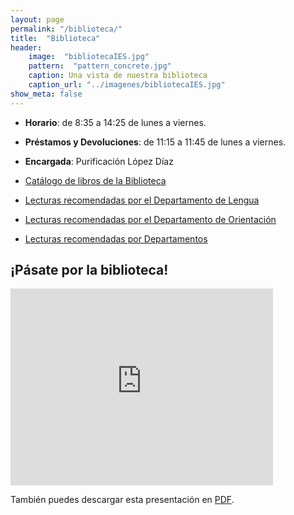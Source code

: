 ```yaml
---
layout: page
permalink: "/biblioteca/"
title:  "Biblioteca"
header:
    image:  "bibliotecaIES.jpg"
    pattern:  "pattern_concrete.jpg"
    caption: Una vista de nuestra biblioteca
    caption_url: "../imagenes/bibliotecaIES.jpg"
show_meta: false
---
```


* __Horario__: de 8:35 a 14:25 de lunes a viernes.
* __Préstamos y Devoluciones__: de 11:15 a 11:45 de lunes a viernes.
* __Encargada__: Purificación López Díaz

* [Catálogo de libros de la Biblioteca](https://drive.google.com/open?id=0B4jaZeMGL7HsYnhVS19MWFN0UWs&authuser=0)
* [Lecturas recomendadas por el Departamento de Lengua](/documentos/LecturasRecomendadasPorElDepartamentoDeLengua.pdf)
* [Lecturas recomendadas por el Departamento de Orientación](https://docs.google.com/document/d/1_r9LYf3XdrRQa-inHINZ-0-j_XWvnAIN4irOTV0TWzc/edit?usp=sharing)
* [Lecturas recomendadas por   Departamentos](https://docs.google.com/document/d/1WXj_moMyZcWKj9elpZcaj7UEXdLx7gtg-RfbpsjB-BM/edit?usp=sharing)

## ¡Pásate por la biblioteca!

<div class="videoWrapper">
    <!-- Copy & Pasted from YouTube -->
    <iframe width="420" height="315" src="https://www.youtube.com/embed/CFE4POROXSo" frameborder="0" allowfullscreen></iframe>
</div>


También puedes descargar esta presentación en [PDF](/documentos/PasatePorLaBiblioteca.pdf).
